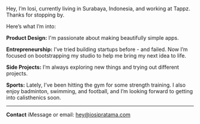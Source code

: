 Hey, I’m Iosi, currently living in Surabaya, Indonesia, and working at Tappz. Thanks for stopping by. 

Here’s what I’m into:

**Product Design:** I'm passionate about making beautifully simple apps.  

**Entrepreneurship:** I’ve tried building startups before - and failed. Now I’m focused on bootstrapping my studio to help me bring my next idea to life.

**Side Projects:** I’m always exploring new things and trying out different projects. 

**Sports:** Lately, I’ve been hitting the gym for some strength training. I also enjoy badminton, swimming, and football, and I’m looking forward to getting into calisthenics soon.

---

**Contact**
iMessage or email: hey@iosipratama.com